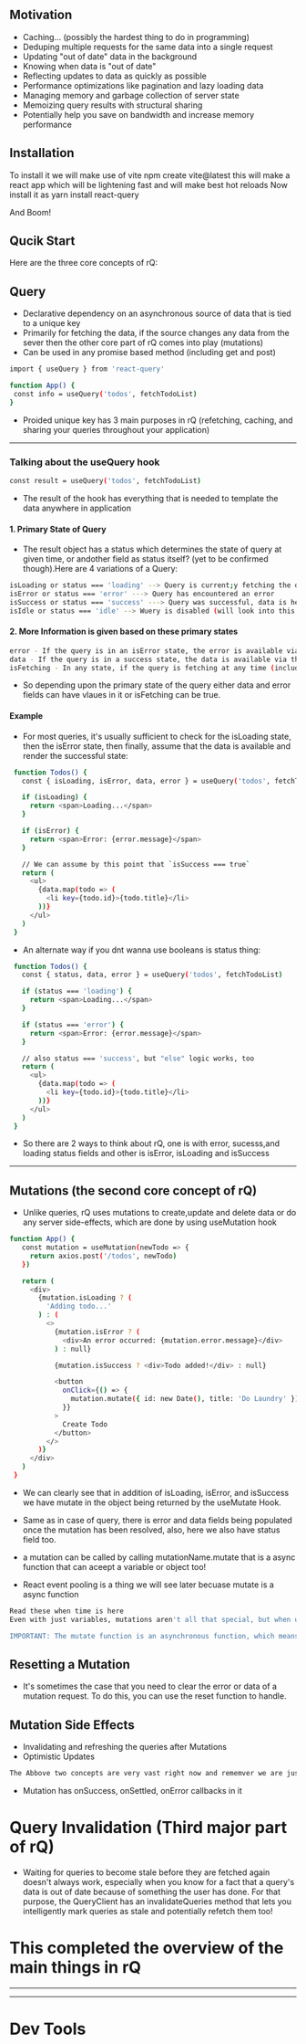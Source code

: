 ## Motivation

- Caching... (possibly the hardest thing to do in programming)
- Deduping multiple requests for the same data into a single request
- Updating "out of date" data in the background
- Knowing when data is "out of date"
- Reflecting updates to data as quickly as possible
- Performance optimizations like pagination and lazy loading data
- Managing memory and garbage collection of server state
- Memoizing query results with structural sharing
- Potentially help you save on bandwidth and increase memory performance

## Installation

To install it we will make use of vite
npm create vite@latest
this will make a react app which will be lightening fast and will make best hot reloads
Now install it as yarn install react-query

And Boom!

## Qucik Start

Here are the three core concepts of rQ:

## Query

- Declarative dependency on an asynchronous source of data that is tied to a unique key
- Primarily for fetching the data, if the source changes any data from the sever then the other core part of rQ comes into play (mutations)
- Can be used in any promise based method (including get and post)

```bash
import { useQuery } from 'react-query'

function App() {
 const info = useQuery('todos', fetchTodoList)
}
```

- Proided unique key has 3 main purposes in rQ (refetching, caching, and sharing your queries throughout your application)

---

### Talking about the useQuery hook

```bash
const result = useQuery('todos', fetchTodoList)
```

- The result of the hook has everything that is needed to template the data anywhere in application

#### 1. Primary State of Query

- The result object has a status which determines the state of query at given time, or andother field as status itself? (yet to be confirmed though).Here are 4 variations of a Query:

```bash
isLoading or status === 'loading' --> Query is current;y fetching the data
isError or status === 'error' ---> Query has encountered an error
isSuccess or status === 'success' ---> Query was successful, data is here
isIdle or status === 'idle' --> Wuery is disabled (will look into this sn)
```

#### 2. More Information is given based on these primary states

```bash
error - If the query is in an isError state, the error is available via the error property.
data - If the query is in a success state, the data is available via the data property.
isFetching - In any state, if the query is fetching at any time (including background refetching) isFetching will be true.
```

- So depending upon the primary state of the query either data and error fields can have vlaues in it or isFetching can be true.

#### Example

- For most queries, it's usually sufficient to check for the isLoading state, then the isError state, then finally, assume that the data is available and render the successful state:

```bash
 function Todos() {
   const { isLoading, isError, data, error } = useQuery('todos', fetchTodoList)

   if (isLoading) {
     return <span>Loading...</span>
   }

   if (isError) {
     return <span>Error: {error.message}</span>
   }

   // We can assume by this point that `isSuccess === true`
   return (
     <ul>
       {data.map(todo => (
         <li key={todo.id}>{todo.title}</li>
       ))}
     </ul>
   )
 }
```

- An alternate way if you dnt wanna use booleans is status thing:

```bash
 function Todos() {
   const { status, data, error } = useQuery('todos', fetchTodoList)

   if (status === 'loading') {
     return <span>Loading...</span>
   }

   if (status === 'error') {
     return <span>Error: {error.message}</span>
   }

   // also status === 'success', but "else" logic works, too
   return (
     <ul>
       {data.map(todo => (
         <li key={todo.id}>{todo.title}</li>
       ))}
     </ul>
   )
 }
```

- So there are 2 ways to think about rQ, one is with error, sucesss,and loading status fields and other is isError, isLoading and isSuccess

---

## Mutations (the second core concept of rQ)

- Unlike queries, rQ uses mutations to create,update and delete data or do any server side-effects, which are done by using useMutation hook

```bash
function App() {
   const mutation = useMutation(newTodo => {
     return axios.post('/todos', newTodo)
   })

   return (
     <div>
       {mutation.isLoading ? (
         'Adding todo...'
       ) : (
         <>
           {mutation.isError ? (
             <div>An error occurred: {mutation.error.message}</div>
           ) : null}

           {mutation.isSuccess ? <div>Todo added!</div> : null}

           <button
             onClick={() => {
               mutation.mutate({ id: new Date(), title: 'Do Laundry' })
             }}
           >
             Create Todo
           </button>
         </>
       )}
     </div>
   )
 }
```

- We can clearly see that in addition of isLoading, isError, and isSuccess we have mutate in the object being returned by the useMutate Hook.

- Same as in case of query, there is error and data fields being populated once the mutation has been resolved, also, here we also have status field too.

- a mutation can be called by calling mutationName.mutate that is a async function that can aceept a variable or object too!
- React event pooling is a thing we will see later becuase mutate is a async function

```bash
Read these when time is here
Even with just variables, mutations aren't all that special, but when used with the onSuccess option, the Query Client's invalidateQueries method and the Query Client's setQueryData method, mutations become a very powerful tool.

IMPORTANT: The mutate function is an asynchronous function, which means you cannot use it directly in an event callback in React 16 and earlier. If you need to access the event in onSubmit you need to wrap mutate in another function. This is due to React event pooling.
```

## Resetting a Mutation

- It's sometimes the case that you need to clear the error or data of a mutation request. To do this, you can use the reset function to handle.

## Mutation Side Effects

- Invalidating and refreshing the queries after Mutations
- Optimistic Updates

```bash
The Abbove two concepts are very vast right now and rememver we are just talking about over view of 3 building blocks of rQ right now
```

- Mutation has onSuccess, onSettled, onError callbacks in it

# Query Invalidation (Third major part of rQ)

- Waiting for queries to become stale before they are fetched again doesn't always work, especially when you know for a fact that a query's data is out of date because of something the user has done. For that purpose, the QueryClient has an invalidateQueries method that lets you intelligently mark queries as stale and potentially refetch them too!

# This completed the overview of the main things in rQ

---

---

# Dev Tools
